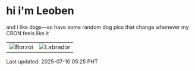 # hi i'm Leoben

and i like dogs—so have some random dog pics that change whenever my CRON feels like it

|  |  |
|--------|----------|
| ![Borzoi](https://random-dog-vercel.vercel.app/api/random-borzoi?v=1752096333) | ![Labrador](https://random-dog-vercel.vercel.app/api/random-labrador?v=1752096333) |

Last updated: 2025-07-10 05:25 PHT
